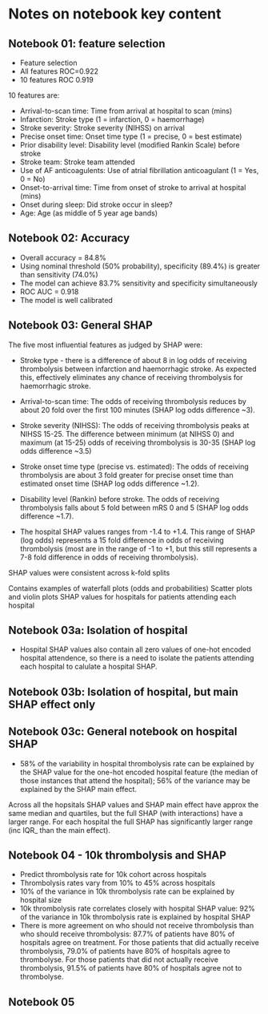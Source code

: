 # Notes on notebook key content

## Notebook 01: feature selection

* Feature selection
* All features ROC=0.922
* 10 features ROC 0.919

10 features are:

* Arrival-to-scan time: Time from arrival at hospital to scan (mins)
* Infarction: Stroke type (1 = infarction, 0 = haemorrhage)
* Stroke severity: Stroke severity (NIHSS) on arrival
* Precise onset time: Onset time type (1 = precise, 0 = best estimate)
* Prior disability level: Disability level (modified Rankin Scale) before stroke
* Stroke team: Stroke team attended
* Use of AF anticoagulents: Use of atrial fibrillation anticoagulant (1 = Yes, 0 = No)
* Onset-to-arrival time: Time from onset of stroke to arrival at hospital (mins)
* Onset during sleep: Did stroke occur in sleep?
* Age: Age (as middle of 5 year age bands)

## Notebook 02: Accuracy

* Overall accuracy = 84.8%
* Using nominal threshold (50% probability), specificity (89.4%) is greater than sensitivity (74.0%)
* The model can achieve 83.7% sensitivity and specificity simultaneously
* ROC AUC = 0.918
* The model is well calibrated

## Notebook 03: General SHAP

The five most influential features as judged by SHAP were:

* Stroke type - there is a difference of about 8 in log odds of receiving thrombolysis between infarction and haemorrhagic stroke. As expected this, effectively eliminates any chance of receiving thrombolysis for haemorrhagic stroke.

* Arrival-to-scan time: The odds of receiving thrombolysis reduces by about 20 fold over the first 100 minutes (SHAP log odds difference ~3).

* Stroke severity (NIHSS): The odds of receiving thrombolysis peaks at NIHSS 15-25. The difference between minimum (at NIHSS 0) and maximum (at 15-25) odds of receiving thrombolysis is 30-35 (SHAP log odds difference ~3.5)

* Stroke onset time type (precise vs. estimated): The odds of receiving thrombolysis are about 3 fold greater for precise onset time than estimated onset time (SHAP log odds difference ~1.2). 

* Disability level (Rankin) before stroke. The odds of receiving thrombolysis falls about 5 fold between mRS 0 and 5 (SHAP log odds difference ~1.7).

* The hospital SHAP values ranges from -1.4 to +1.4. This range of SHAP (log odds) represents a 15 fold difference in odds of receiving thrombolysis (most are in the range of -1 to +1, but this still represents a 7-8 fold difference in odds of receiving thrombolysis). 

SHAP values were consistent across k-fold splits

Contains examples of waterfall plots (odds and probabilities)
Scatter plots and violin plots
SHAP values for hospitals for patients attending each hospital


## Notebook 03a: Isolation of hospital 

* Hospital SHAP values also contain all zero values of one-hot encoded hospital attendence, so there is a need to isolate the patients attending each hospital to calulate a hospital SHAP.

## Notebook 03b: Isolation of hospital, but main SHAP effect only

## Notebook 03c: General notebook on hospital SHAP

* 58% of the variability in hospital thrombolysis rate can be explained by the SHAP value for the one-hot encoded hospital feature (the median of those instances that attend the hospital); 56% of the variance may be explained by the SHAP main effect.

Across all the hopsitals SHAP values and SHAP main effect have approx the same median and quartiles, but the full SHAP (with interactions) have a larger range. For each hospital the full SHAP has significantly larger range (inc IQR_ than the main effect).

## Notebook 04 - 10k thrombolysis and SHAP

* Predict thrombolysis rate for 10k cohort across hospitals
* Thrombolysis rates vary from 10% to 45% across hospitals
* 10% of the variance in 10k thrombolysis rate can be explained by hospital size
* 10k thrombolysis rate correlates closely with hospital SHAP value: 92% of the variance in 10k thrombolysis rate is explained by hospital SHAP
* There is more agreement on who should not receive thrombolysis than who should receive thrombolysis: 87.7% of patients have 80% of hospitals agree on treatment. For those patients that did actually receive thrombolysis, 79.0% of patients have 80% of hospitals agree to thrombolyse. For those patients that did not actually receive thrombolysis, 91.5% of patients have 80% of hospitals agree not to thrombolyse. 

## Notebook 05







